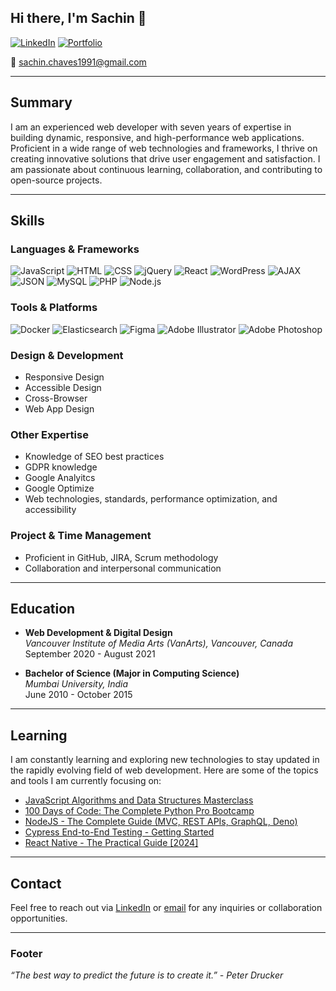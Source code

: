 ## Hi there, I'm Sachin 👋

[![LinkedIn](https://img.shields.io/badge/LinkedIn-Profile-blue)](linkedin.com/in/sachin-c-33819510a/) [![Portfolio](https://img.shields.io/badge/Portfolio-black)](https://portfolio-sachinchaves.vercel.app/)

📧 sachin.chaves1991@gmail.com

---

## Summary

I am an experienced web developer with seven years of expertise in building dynamic, responsive, and high-performance web applications. Proficient in a wide range of web technologies and frameworks, I thrive on creating innovative solutions that drive user engagement and satisfaction. I am passionate about continuous learning, collaboration, and contributing to open-source projects.

---

## Skills

### Languages & Frameworks
![JavaScript](https://img.shields.io/badge/JavaScript-F7DF1E?logo=javascript&logoColor=black)
![HTML](https://img.shields.io/badge/HTML5-E34F26?logo=html5&logoColor=white)
![CSS](https://img.shields.io/badge/CSS3-1572B6?logo=css3&logoColor=white)
![jQuery](https://img.shields.io/badge/jQuery-0769AD?logo=jquery&logoColor=white)
![React](https://img.shields.io/badge/React-61DAFB?logo=react&logoColor=black)
![WordPress](https://img.shields.io/badge/WordPress-21759B?logo=wordpress&logoColor=white)
![AJAX](https://img.shields.io/badge/AJAX-005C97?logo=ajax&logoColor=white)
![JSON](https://img.shields.io/badge/JSON-000000?logo=json&logoColor=white)
![MySQL](https://img.shields.io/badge/MySQL-4479A1?logo=mysql&logoColor=white)
![PHP](https://img.shields.io/badge/PHP-777BB4?logo=php&logoColor=white)
![Node.js](https://img.shields.io/badge/Node.js-339933?logo=nodedotjs&logoColor=white)

### Tools & Platforms
![Docker](https://img.shields.io/badge/Docker-2496ED?logo=docker&logoColor=white)
![Elasticsearch](https://img.shields.io/badge/Elasticsearch-005571?logo=elasticsearch&logoColor=white)
![Figma](https://img.shields.io/badge/Figma-F24E1E?logo=figma&logoColor=white)
![Adobe Illustrator](https://img.shields.io/badge/Adobe%20Illustrator-FF9A00?logo=adobeillustrator&logoColor=white)
![Adobe Photoshop](https://img.shields.io/badge/Adobe%20Photoshop-31A8FF?logo=adobephotoshop&logoColor=white)

### Design & Development
- Responsive Design
- Accessible Design
- Cross-Browser
- Web App Design

### Other Expertise
- Knowledge of SEO best practices
- GDPR knowledge
- Google Analyitcs
- Google Optimize
- Web technologies, standards, performance optimization, and accessibility

### Project & Time Management
- Proficient in GitHub, JIRA, Scrum methodology
- Collaboration and interpersonal communication

---

## Education

- **Web Development & Digital Design**  
  *Vancouver Institute of Media Arts (VanArts), Vancouver, Canada*  
  September 2020 - August 2021

- **Bachelor of Science (Major in Computing Science)**  
  *Mumbai University, India*  
  June 2010 - October 2015

---


## Learning

I am constantly learning and exploring new technologies to stay updated in the rapidly evolving field of web development. Here are some of the topics and tools I am currently focusing on:

- [JavaScript Algorithms and Data Structures Masterclass](https://www.udemy.com/share/101XY23@r5KC7fWolRRz6GZdoMyZksIM10tJphN5N4C5lmaqTxr3X7PJiowW_pCUYGsksUVN/)
- [100 Days of Code: The Complete Python Pro Bootcamp](https://www.udemy.com/share/103J8C3@u4PvOpMdiaJcF0mtjUeOhGfIVn8E4BySP-HxU1HVAAHPRX6_U5hTpZ2TYljJUel2/)
- [NodeJS - The Complete Guide (MVC, REST APIs, GraphQL, Deno)](https://www.udemy.com/share/101r4c3@uw2FAelQ6s9JKsLd23edBtTAGucIZR2PaL_1Ww4BP9tMoAzoMcetM_26b4IXwGBe/)
- [Cypress End-to-End Testing - Getting Started](https://www.udemy.com/share/1088P23@DnVoPBwEKtKgMgyuzisCJVTGZ9aT-6kXBhE4DBOi6AhN2vwrWDaFQv5txW9PQCNZ/)
- [React Native - The Practical Guide [2024]](https://www.udemy.com/share/101WwK3@0EZljp7lVlrIu9dNqxOnl3tu9cW65iRInNpcqNH9RiGiU8n2xlYfBpielDo02siT/)

---

## Contact

Feel free to reach out via [LinkedIn](linkedin.com/in/sachin-c-33819510a/) or [email](mailto:sachin.chaves1991@gmail.com) for any inquiries or collaboration opportunities.

---

### Footer

*“The best way to predict the future is to create it.” - Peter Drucker*

<!--
**sachinchaves/sachinchaves** is a ✨ _special_ ✨ repository because its `README.md` (this file) appears on your GitHub profile.

Here are some ideas to get you started:

- 🔭 I’m currently working on ...
- 🌱 I’m currently learning ...
- 👯 I’m looking to collaborate on ...
- 🤔 I’m looking for help with ...
- 💬 Ask me about ...
- 📫 How to reach me: ...
- 😄 Pronouns: ...
- ⚡ Fun fact: ...
-->
